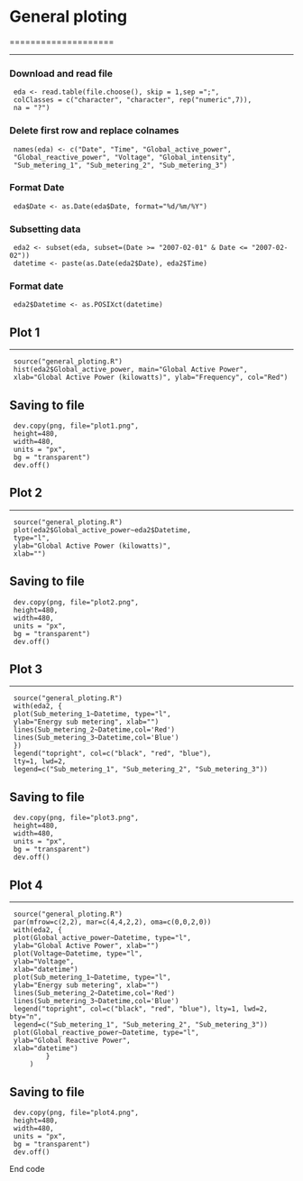# General ploting
====================
____________________
 
### Download and read file
     eda <- read.table(file.choose(), skip = 1,sep =";",
     colClasses = c("character", "character", rep("numeric",7)), 
     na = "?") 
 
### Delete first row and replace colnames
     names(eda) <- c("Date", "Time", "Global_active_power", 
     "Global_reactive_power", "Voltage", "Global_intensity",
     "Sub_metering_1", "Sub_metering_2", "Sub_metering_3")
 
### Format Date
     eda$Date <- as.Date(eda$Date, format="%d/%m/%Y")
 
### Subsetting data
     eda2 <- subset(eda, subset=(Date >= "2007-02-01" & Date <= "2007-02-02"))
     datetime <- paste(as.Date(eda2$Date), eda2$Time)
### Format date
     eda2$Datetime <- as.POSIXct(datetime)

 
## Plot 1
_____________
     source("general_ploting.R")
     hist(eda2$Global_active_power, main="Global Active Power", 
     xlab="Global Active Power (kilowatts)", ylab="Frequency", col="Red")

## Saving to file
     dev.copy(png, file="plot1.png", 
     height=480,
     width=480,
     units = "px", 
     bg = "transparent")
     dev.off() 

## Plot 2
_____________

     source("general_ploting.R")
     plot(eda2$Global_active_power~eda2$Datetime, 
     type="l", 
     ylab="Global Active Power (kilowatts)", 
     xlab="")
     
## Saving to file
     dev.copy(png, file="plot2.png", 
     height=480, 
     width=480,
     units = "px", 
     bg = "transparent")
     dev.off()


## Plot 3
____________
     source("general_ploting.R")
     with(eda2, {
     plot(Sub_metering_1~Datetime, type="l",
     ylab="Energy sub metering", xlab="")
     lines(Sub_metering_2~Datetime,col='Red')
     lines(Sub_metering_3~Datetime,col='Blue')
     })
     legend("topright", col=c("black", "red", "blue"), 
     lty=1, lwd=2, 
     legend=c("Sub_metering_1", "Sub_metering_2", "Sub_metering_3"))

## Saving to file
     dev.copy(png, file="plot3.png", 
     height=480, 
     width=480,
     units = "px", 
     bg = "transparent")
     dev.off()


## Plot 4
__________
     source("general_ploting.R")
     par(mfrow=c(2,2), mar=c(4,4,2,2), oma=c(0,0,2,0))
     with(eda2, {
     plot(Global_active_power~Datetime, type="l", 
     ylab="Global Active Power", xlab="")
     plot(Voltage~Datetime, type="l", 
     ylab="Voltage", 
     xlab="datetime")
     plot(Sub_metering_1~Datetime, type="l", 
     ylab="Energy sub metering", xlab="")
     lines(Sub_metering_2~Datetime,col='Red')
     lines(Sub_metering_3~Datetime,col='Blue')
     legend("topright", col=c("black", "red", "blue"), lty=1, lwd=2, bty="n",
     legend=c("Sub_metering_1", "Sub_metering_2", "Sub_metering_3"))
     plot(Global_reactive_power~Datetime, type="l", 
     ylab="Global Reactive Power",
     xlab="datetime")
             }
         )

## Saving to file
     dev.copy(png, file="plot4.png", 
     height=480, 
     width=480,
     units = "px", 
     bg = "transparent")
     dev.off()

End code
